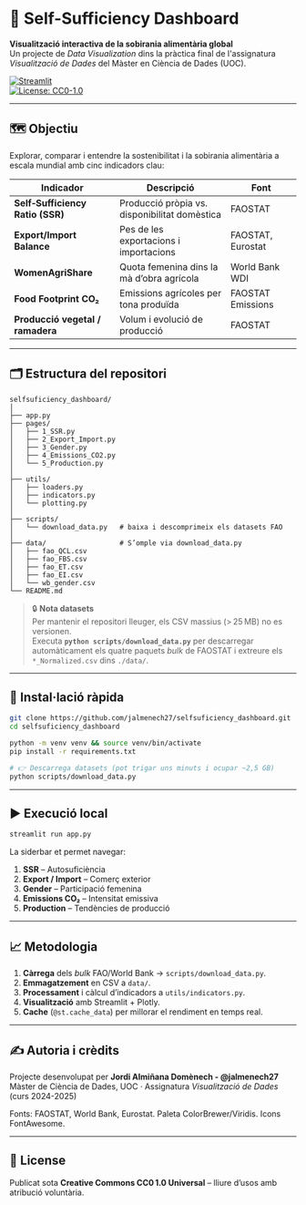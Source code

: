 
# 🌾 Self-Sufficiency Dashboard

**Visualització interactiva de la sobirania alimentària global**  
Un projecte de *Data Visualization* dins la pràctica final de l'assignatura *Visualització de Dades* del Màster en Ciència de Dades (UOC).

[![Streamlit](https://img.shields.io/badge/built%20with-Streamlit-fuchsia)](https://streamlit.io)  
[![License: CC0-1.0](https://img.shields.io/badge/license-CC0%201.0-lightgrey)](LICENSE)

---

## 🗺️ Objectiu

Explorar, comparar i entendre la sostenibilitat i la sobirania alimentària a escala mundial amb cinc indicadors clau:

| Indicador | Descripció | Font |
|-----------|------------|------|
| **Self‑Sufficiency Ratio (SSR)** | Producció pròpia vs. disponibilitat domèstica | FAOSTAT |
| **Export/Import Balance** | Pes de les exportacions i importacions | FAOSTAT, Eurostat |
| **WomenAgriShare** | Quota femenina dins la mà d’obra agrícola | World Bank WDI |
| **Food Footprint CO₂** | Emissions agrícoles per tona produïda | FAOSTAT Emissions |
| **Producció vegetal / ramadera** | Volum i evolució de producció | FAOSTAT |

---

## 🗂️ Estructura del repositori

```
selfsuficiency_dashboard/
│
├── app.py
├── pages/                 
│   ├── 1_SSR.py
│   ├── 2_Export_Import.py
│   ├── 3_Gender.py
│   ├── 4_Emissions_CO2.py
│   └── 5_Production.py
│
├── utils/                 
│   ├── loaders.py
│   ├── indicators.py
│   └── plotting.py
│
├── scripts/               
│   └── download_data.py   # baixa i descomprimeix els datasets FAO
│
├── data/                  # S’omple via download_data.py
│   ├── fao_QCL.csv
│   ├── fao_FBS.csv
│   ├── fao_ET.csv
│   ├── fao_EI.csv
│   └── wb_gender.csv
└── README.md
```

> 🔒 **Nota datasets**  
> Per mantenir el repositori lleuger, els CSV massius (> 25 MB) no es versionen.  
> Executa **`python scripts/download_data.py`** per descarregar automàticament els quatre paquets *bulk* de FAOSTAT i extreure els `*_Normalized.csv` dins `./data/`.

---

## 🚀 Instal·lació ràpida

```bash
git clone https://github.com/jalmenech27/selfsuficiency_dashboard.git
cd selfsuficiency_dashboard

python -m venv venv && source venv/bin/activate   
pip install -r requirements.txt

# 👉 Descarrega datasets (pot trigar uns minuts i ocupar ~2,5 GB)
python scripts/download_data.py
```

---

## ▶️ Execució local

```bash
streamlit run app.py
```

La siderbar et permet navegar:

1. **SSR** – Autosuficiència  
2. **Export / Import** – Comerç exterior  
3. **Gender** – Participació femenina  
4. **Emissions CO₂** – Intensitat emissiva  
5. **Production** – Tendències de producció  

---

## 📈 Metodologia

1. **Càrrega** dels *bulk* FAO/World Bank → `scripts/download_data.py`.  
2. **Emmagatzement** en CSV a `data/`.  
3. **Processament** i càlcul d’indicadors a `utils/indicators.py`.  
4. **Visualització** amb Streamlit + Plotly.  
5. **Cache** (`@st.cache_data`) per millorar el rendiment en temps real.

---

## ✍️ Autoria i crèdits

Projecte desenvolupat per **Jordi Almiñana Domènech - @jalmenech27**  
Màster de Ciència de Dades, UOC · Assignatura *Visualització de Dades* (curs 2024-2025)

Fonts: FAOSTAT, World Bank, Eurostat. Paleta ColorBrewer/Viridis. Icons FontAwesome.

---

## 📝 License

Publicat sota **Creative Commons CC0 1.0 Universal** – lliure d’usos amb atribució voluntària.
